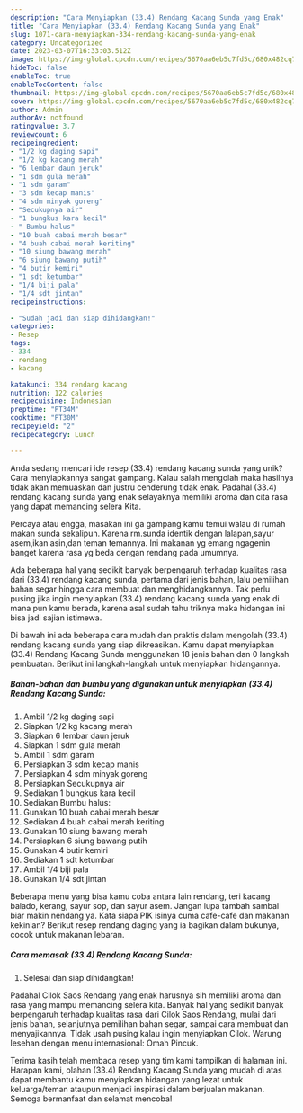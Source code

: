 ```yaml
---
description: "Cara Menyiapkan (33.4) Rendang Kacang Sunda yang Enak"
title: "Cara Menyiapkan (33.4) Rendang Kacang Sunda yang Enak"
slug: 1071-cara-menyiapkan-334-rendang-kacang-sunda-yang-enak
category: Uncategorized
date: 2023-03-07T16:33:03.512Z
image: https://img-global.cpcdn.com/recipes/5670aa6eb5c7fd5c/680x482cq70/334-rendang-kacang-sunda-foto-resep-utama.jpg
hideToc: false
enableToc: true
enableTocContent: false
thumbnail: https://img-global.cpcdn.com/recipes/5670aa6eb5c7fd5c/680x482cq70/334-rendang-kacang-sunda-foto-resep-utama.jpg
cover: https://img-global.cpcdn.com/recipes/5670aa6eb5c7fd5c/680x482cq70/334-rendang-kacang-sunda-foto-resep-utama.jpg
author: Admin
authorAv: notfound
ratingvalue: 3.7
reviewcount: 6
recipeingredient:
- "1/2 kg daging sapi"
- "1/2 kg kacang merah"
- "6 lembar daun jeruk"
- "1 sdm gula merah"
- "1 sdm garam"
- "3 sdm kecap manis"
- "4 sdm minyak goreng"
- "Secukupnya air"
- "1 bungkus kara kecil"
- " Bumbu halus"
- "10 buah cabai merah besar"
- "4 buah cabai merah keriting"
- "10 siung bawang merah"
- "6 siung bawang putih"
- "4 butir kemiri"
- "1 sdt ketumbar"
- "1/4 biji pala"
- "1/4 sdt jintan"
recipeinstructions:

- "Sudah jadi dan siap dihidangkan!"
categories:
- Resep
tags:
- 334
- rendang
- kacang

katakunci: 334 rendang kacang 
nutrition: 122 calories
recipecuisine: Indonesian
preptime: "PT34M"
cooktime: "PT30M"
recipeyield: "2"
recipecategory: Lunch

---
```





Anda sedang mencari ide resep (33.4) rendang kacang sunda yang unik? Cara menyiapkannya sangat gampang. Kalau salah mengolah maka hasilnya tidak akan memuaskan dan justru cenderung tidak enak. Padahal (33.4) rendang kacang sunda yang enak selayaknya memiliki aroma dan cita rasa yang dapat memancing selera Kita.





Percaya atau engga, masakan ini ga gampang kamu temui walau di rumah makan sunda sekalipun. Karena rm.sunda identik dengan lalapan,sayur asem,ikan asin,dan teman temannya. Ini makanan yg emang ngagenin banget karena rasa yg beda dengan rendang pada umumnya.

Ada beberapa hal yang sedikit banyak berpengaruh terhadap kualitas rasa dari (33.4) rendang kacang sunda, pertama dari jenis bahan, lalu pemilihan bahan segar hingga cara membuat dan menghidangkannya. Tak perlu pusing jika ingin menyiapkan (33.4) rendang kacang sunda yang enak di mana pun kamu berada, karena asal sudah tahu triknya maka hidangan ini bisa jadi sajian istimewa.






Di bawah ini ada beberapa cara mudah dan praktis dalam mengolah (33.4) rendang kacang sunda yang siap dikreasikan. Kamu dapat menyiapkan (33.4) Rendang Kacang Sunda menggunakan 18 jenis bahan dan 0 langkah pembuatan. Berikut ini langkah-langkah untuk menyiapkan hidangannya.

<!--inarticleads1-->

##### Bahan-bahan dan bumbu yang digunakan untuk menyiapkan (33.4) Rendang Kacang Sunda:

1. Ambil 1/2 kg daging sapi
1. Siapkan 1/2 kg kacang merah
1. Siapkan 6 lembar daun jeruk
1. Siapkan 1 sdm gula merah
1. Ambil 1 sdm garam
1. Persiapkan 3 sdm kecap manis
1. Persiapkan 4 sdm minyak goreng
1. Persiapkan Secukupnya air
1. Sediakan 1 bungkus kara kecil
1. Sediakan  Bumbu halus:
1. Gunakan 10 buah cabai merah besar
1. Sediakan 4 buah cabai merah keriting
1. Gunakan 10 siung bawang merah
1. Persiapkan 6 siung bawang putih
1. Gunakan 4 butir kemiri
1. Sediakan 1 sdt ketumbar
1. Ambil 1/4 biji pala
1. Gunakan 1/4 sdt jintan


Beberapa menu yang bisa kamu coba antara lain rendang, teri kacang balado, kerang, sayur sop, dan sayur asem. Jangan lupa tambah sambal biar makin nendang ya. Kata siapa PIK isinya cuma cafe-cafe dan makanan kekinian? Berikut resep rendang daging yang ia bagikan dalam bukunya, cocok untuk makanan lebaran. 

<!--inarticleads2-->

##### Cara memasak (33.4) Rendang Kacang Sunda:


1. Selesai dan siap dihidangkan!

Padahal Cilok Saos Rendang yang enak harusnya sih memiliki aroma dan rasa yang mampu memancing selera kita. Banyak hal yang sedikit banyak berpengaruh terhadap kualitas rasa dari Cilok Saos Rendang, mulai dari jenis bahan, selanjutnya pemilihan bahan segar, sampai cara membuat dan menyajikannya. Tidak usah pusing kalau ingin menyiapkan Cilok. Warung lesehan dengan menu internasional: Omah Pincuk. 

Terima kasih telah membaca resep yang tim kami tampilkan di halaman ini. Harapan kami, olahan (33.4) Rendang Kacang Sunda yang mudah di atas dapat membantu kamu menyiapkan hidangan yang lezat untuk keluarga/teman ataupun menjadi inspirasi dalam berjualan makanan. Semoga bermanfaat dan selamat mencoba!
